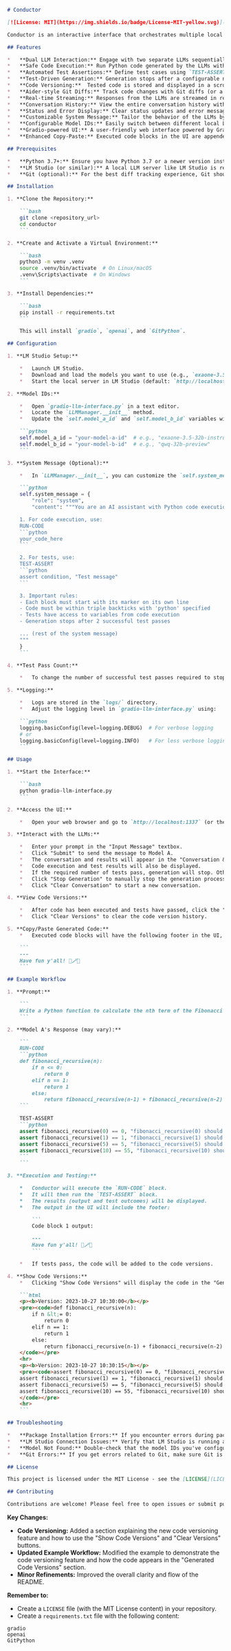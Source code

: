 ```markdown
# Conductor

[![License: MIT](https://img.shields.io/badge/License-MIT-yellow.svg)](https://opensource.org/licenses/MIT)

Conductor is an interactive interface that orchestrates multiple local Large Language Models (LLMs) with Python code execution and test assertion capabilities. It features a dedicated code versioning system that displays a scrollable view of generated and tested code, along with Aider-style Git diffs (or basic line-by-line diffs if Git is unavailable) to track code changes.

## Features

*   **Dual LLM Interaction:** Engage with two separate LLMs sequentially for more comprehensive results.
*   **Safe Code Execution:** Run Python code generated by the LLMs within a sandboxed environment with restricted operations.
*   **Automated Test Assertions:** Define test cases using `TEST-ASSERT` blocks, and Conductor will automatically run them against the executed code.
*   **Test-Driven Generation:** Generation stops after a configurable number of successful test passes, encouraging test-driven development.
*   **Code Versioning:**  Tested code is stored and displayed in a scrollable HTML view within the UI, providing a clear history of generated code.
*   **Aider-style Git Diffs:** Track code changes with Git diffs (or a basic line-by-line diff if not in a Git repository), making it easy to review and integrate code into your projects. (Note: Diffs are displayed temporarily during code execution).
*   **Real-time Streaming:** Responses from the LLMs are streamed in real-time to the user interface.
*   **Conversation History:** View the entire conversation history with the LLMs.
*   **Status and Error Display:** Clear status updates and error messages guide you through the interaction.
*   **Customizable System Message:** Tailor the behavior of the LLMs by modifying the system message.
*   **Configurable Model IDs:** Easily switch between different local LLMs by updating the model IDs.
*   **Gradio-powered UI:** A user-friendly web interface powered by Gradio.
*   **Enhanced Copy-Paste:** Executed code blocks in the UI are appended with a footer, making it easier to copy and paste the generated code.

## Prerequisites

*   **Python 3.7+:** Ensure you have Python 3.7 or a newer version installed.
*   **LM Studio (or similar):** A local LLM server like LM Studio is required. You can download it from [LM Studio's website](https://lmstudio.ai/).
*   **Git (optional):** For the best diff tracking experience, Git should be installed and the project should be within a Git repository. If Git is not available, a basic line-by-line diff will be used.

## Installation

1. **Clone the Repository:**

    ```bash
    git clone <repository_url>
    cd conductor
    ```

2. **Create and Activate a Virtual Environment:**

    ```bash
    python3 -m venv .venv
    source .venv/bin/activate  # On Linux/macOS
    .venv\Scripts\activate  # On Windows
    ```

3. **Install Dependencies:**

    ```bash
    pip install -r requirements.txt
    ```

    This will install `gradio`, `openai`, and `GitPython`.

## Configuration

1. **LM Studio Setup:**

    *   Launch LM Studio.
    *   Download and load the models you want to use (e.g., `exaone-3.5-32b-instruct@q4_k_m` and `qwq-32b-preview`).
    *   Start the local server in LM Studio (default: `http://localhost:1234`).

2. **Model IDs:**

    *   Open `gradio-llm-interface.py` in a text editor.
    *   Locate the `LLMManager.__init__` method.
    *   Update the `self.model_a_id` and `self.model_b_id` variables with the correct model IDs from LM Studio.

    ```python
    self.model_a_id = "your-model-a-id"  # e.g., "exaone-3.5-32b-instruct@q4_k_m"
    self.model_b_id = "your-model-b-id"  # e.g., "qwq-32b-preview"
    ```

3. **System Message (Optional):**

    *   In `LLMManager.__init__`, you can customize the `self.system_message` to modify the behavior of the LLMs. This message sets the context for the conversation and defines the `RUN-CODE` and `TEST-ASSERT` block formats.

    ```python
    self.system_message = {
        "role": "system",
        "content": """You are an AI assistant with Python code execution capabilities.

    1. For code execution, use:
    RUN-CODE
    ```python
    your_code_here
    ```

    2. For tests, use:
    TEST-ASSERT
    ```python
    assert condition, "Test message"
    ```

    3. Important rules:
    - Each block must start with its marker on its own line
    - Code must be within triple backticks with 'python' specified
    - Tests have access to variables from code execution
    - Generation stops after 2 successful test passes

    ... (rest of the system message)
    """
    }
    ```

4. **Test Pass Count:**

    *   To change the number of successful test passes required to stop generation, modify `self.max_passed_tests` in `LLMManager.__init__`.

5. **Logging:**

    *   Logs are stored in the `logs/` directory.
    *   Adjust the logging level in `gradio-llm-interface.py` using:

    ```python
    logging.basicConfig(level=logging.DEBUG)  # For verbose logging
    # or
    logging.basicConfig(level=logging.INFO)   # For less verbose logging
    ```

## Usage

1. **Start the Interface:**

    ```bash
    python gradio-llm-interface.py
    ```

2. **Access the UI:**

    *   Open your web browser and go to `http://localhost:1337` (or the address indicated in the terminal).

3. **Interact with the LLMs:**

    *   Enter your prompt in the "Input Message" textbox.
    *   Click "Submit" to send the message to Model A.
    *   The conversation and results will appear in the "Conversation & Results" textbox.
    *   Code execution and test results will also be displayed.
    *   If the required number of tests pass, generation will stop. Otherwise, Model B will be engaged.
    *   Click "Stop Generation" to manually stop the generation process.
    *   Click "Clear Conversation" to start a new conversation.

4. **View Code Versions:**

    *   After code has been executed and tests have passed, click the "Show Code Versions" button to view a scrollable HTML display of the generated code in the "Generated Code Versions" section.
    *   Click "Clear Versions" to clear the code version history.

5. **Copy/Paste Generated Code:**
    *   Executed code blocks will have the following footer in the UI, making it easier to copy the code:

    ```
    ---
    Have fun y'all! 🤠🪄🤖
    ```

## Example Workflow

1. **Prompt:**

    ```
    Write a Python function to calculate the nth term of the Fibonacci sequence using recursion. Include tests to validate the results for n=0, n=1, n=5, and n=10.
    ```

2. **Model A's Response (may vary):**

    ```
    RUN-CODE
    ```python
    def fibonacci_recursive(n):
        if n <= 0:
            return 0
        elif n == 1:
            return 1
        else:
            return fibonacci_recursive(n-1) + fibonacci_recursive(n-2)
    ```

    TEST-ASSERT
    ```python
    assert fibonacci_recursive(0) == 0, "fibonacci_recursive(0) should be 0"
    assert fibonacci_recursive(1) == 1, "fibonacci_recursive(1) should be 1"
    assert fibonacci_recursive(5) == 5, "fibonacci_recursive(5) should be 5"
    assert fibonacci_recursive(10) == 55, "fibonacci_recursive(10) should be 55"
    ```
    ```

3. **Execution and Testing:**

    *   Conductor will execute the `RUN-CODE` block.
    *   It will then run the `TEST-ASSERT` block.
    *   The results (output and test outcomes) will be displayed.
    *   The output in the UI will include the footer:

        ```
        Code block 1 output:

        ---
        Have fun y'all! 🤠🪄🤖
        ```

    *   If tests pass, the code will be added to the code versions.

4. **Show Code Versions:**
    *   Clicking "Show Code Versions" will display the code in the "Generated Code Versions" section:

    ```html
    <p><b>Version: 2023-10-27 10:30:00</b></p>
    <pre><code>def fibonacci_recursive(n):
        if n &lt;= 0:
            return 0
        elif n == 1:
            return 1
        else:
            return fibonacci_recursive(n-1) + fibonacci_recursive(n-2)
    </code></pre>
    <hr>
    <p><b>Version: 2023-10-27 10:30:15</b></p>
    <pre><code>assert fibonacci_recursive(0) == 0, "fibonacci_recursive(0) should be 0"
    assert fibonacci_recursive(1) == 1, "fibonacci_recursive(1) should be 1"
    assert fibonacci_recursive(5) == 5, "fibonacci_recursive(5) should be 5"
    assert fibonacci_recursive(10) == 55, "fibonacci_recursive(10) should be 55"
    </code></pre>
    <hr>
    ```

## Troubleshooting

*   **Package Installation Errors:** If you encounter errors during package installation, ensure your virtual environment is activated, and you have the necessary permissions to install packages.
*   **LM Studio Connection Issues:** Verify that LM Studio is running and the local server is started. Check the port number (default: 1234) and make sure it matches the `base_url` in `LLMManager.__init__`.
*   **Model Not Found:** Double-check that the model IDs you've configured in `LLMManager.__init__` are correct and that the models are loaded in LM Studio.
*   **Git Errors:** If you get errors related to Git, make sure Git is installed and that the project is inside a Git repository. If you don't want to use Git, the code will fall back to a basic line-by-line diff.

## License

This project is licensed under the MIT License - see the [LICENSE](LICENSE) file for details.

## Contributing

Contributions are welcome! Please feel free to open issues or submit pull requests on the project's repository page.
```

**Key Changes:**

*   **Code Versioning:** Added a section explaining the new code versioning feature and how to use the "Show Code Versions" and "Clear Versions" buttons.
*   **Updated Example Workflow:** Modified the example to demonstrate the code versioning feature and how the code appears in the "Generated Code Versions" section.
*   **Minor Refinements:** Improved the overall clarity and flow of the README.

**Remember to:**

*   Create a `LICENSE` file (with the MIT License content) in your repository.
*   Create a `requirements.txt` file with the following content:

```
gradio
openai
GitPython
```

